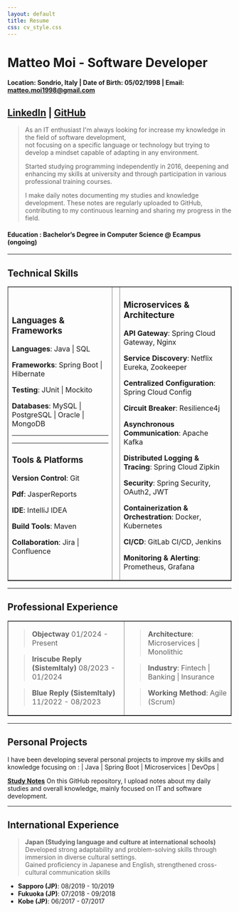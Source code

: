 ```yaml
---
layout: default
title: Resume
css: cv_style.css
---
```

<link rel="stylesheet" type="text/css" href="cv_style.css">

# Matteo Moi - Software Developer

#### Location: Sondrio, Italy | Date of Birth: 05/02/1998 | Email: matteo.moi1998@gmail.com

## [LinkedIn](https://www.linkedin.com/in/matteo-moi/) | [GitHub](https://github.com/Jok98)

> As an IT enthusiast I'm always looking for increase my knowledge in the field of software development, <br>
> not focusing on a specific language or technology but trying to develop a mindset capable of adapting in any environment.
>
> Started studying programming independently in 2016, deepening and enhancing my skills at university and through
> participation in various professional training courses.
>
> I make daily notes documenting my studies and knowledge development. These notes are regularly uploaded to
> GitHub, contributing to my continuous learning and sharing my progress in the field.

#### Education : Bachelor’s Degree in Computer Science @ Ecampus (ongoing)

---

## Technical Skills

<table border="1">
<tr>
    <td>

### Languages & Frameworks

**Languages**: Java | SQL

**Frameworks**: Spring Boot | Hibernate

**Testing**: JUnit | Mockito

**Databases**: MySQL | PostgreSQL | Oracle | MongoDB



---

---

### Tools & Platforms

**Version Control**: Git

**Pdf**: JasperReports

**IDE**: IntelliJ IDEA

**Build Tools**: Maven

**Collaboration**: Jira | Confluence

</td>

<td>


</td>

<td>

### Microservices & Architecture

**API Gateway**: Spring Cloud Gateway, Nginx

**Service Discovery**: Netflix Eureka, Zookeeper

**Centralized Configuration**: Spring Cloud Config

**Circuit Breaker**: Resilience4j

**Asynchronous Communication**: Apache Kafka

**Distributed Logging & Tracing**: Spring Cloud Zipkin

**Security**: Spring Security, OAuth2, JWT

**Containerization & Orchestration**: Docker, Kubernetes

**CI/CD**: GitLab CI/CD, Jenkins

**Monitoring & Alerting**: Prometheus, Grafana

</td>
</tr>
</table>

---

## Professional Experience

<table border="1">
<tr>

<td>

> **Objectway** 01/2024 - Present


> **Iriscube Reply (SistemItaly)** 08/2023 - 01/2024


> **Blue Reply (SistemItaly)** 11/2022 - 08/2023

</td>

<td>

> **Architecture**: Microservices | Monolithic

> **Industry**: Fintech | Banking | Insurance

> **Working Method**: Agile (Scrum)

</td>

</tr>
</table>

---

## Personal Projects

I have been developing several personal projects to improve my skills and knowledge focusing on :
| Java | Spring Boot | Microservices | DevOps |

**[Study Notes](https://github.com/Jok98/Jok98)**
On this GitHub repository, I upload notes about my daily studies and overall knowledge, mainly focused on IT and software development.

---

## International Experience

> **Japan (Studying language and culture at international schools)** <br>
> Developed strong adaptability and problem-solving skills through immersion in diverse cultural settings. <br>
> Gained proficiency in Japanese and English, strengthened cross-cultural communication skills

- **Sapporo (JP)**: 08/2019 - 10/2019
- **Fukuoka (JP)**: 07/2018 - 09/2018
- **Kobe (JP)**: 06/2017 - 07/2017

<link rel="stylesheet" type="text/css" href="Utils/style.css">